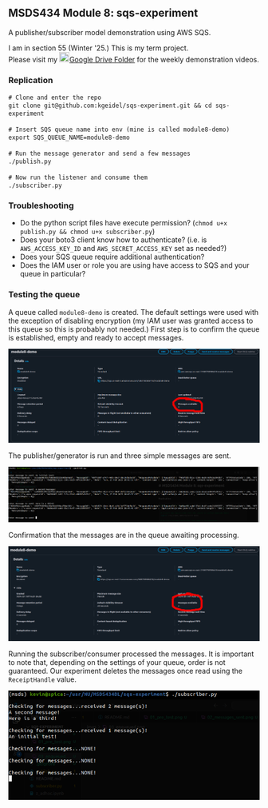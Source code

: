 ## MSDS434 Module 8: sqs-experiment

A publisher/subscriber model demonstration using AWS SQS.

I am in section 55 (Winter '25.) This is my term project. <br>
Please visit my <img src="https://kstatic.googleusercontent.com/files/d57b24106c34c7e50ef3d98423b94ddaf35ad2da73a9b9d4d12f52dbb9dd4c08c2957f6255ab8690d5ef0b32cff8287e09577d05e479d263e872160c4c9e8363" height="20" width="20">[Google Drive Folder](https://drive.google.com/drive/folders/1so_fM2HcdTYzCYSuwtdbxBeXtx1CPN8J?usp=sharing) for the weekly demonstration videos.

### Replication

```shell
# Clone and enter the repo
git clone git@github.com:kgeidel/sqs-experiment.git && cd sqs-experiment

# Insert SQS queue name into env (mine is called module8-demo)
export SQS_QUEUE_NAME=module8-demo

# Run the message generator and send a few messages
./publish.py

# Now run the listener and consume them
./subscriber.py
```

### Troubleshooting

* Do the python script files have execute permission? (`chmod u+x publish.py && chmod u+x subscriber.py`)
* Does your boto3 client know how to authenticate? (i.e. is `AWS_ACCESS_KEY_ID` and `AWS_SECRET_ACCESS_KEY` set as needed?)
* Does your SQS queue require additional authentication?
* Does the IAM user or role you are using have access to SQS and your queue in particular?

### Testing the queue

A queue called `module8-demo` is created. The default settings were used with the exception of disabling encryption (my IAM user was granted access to this queue so this is probably not needed.) First step is to confirm the queue is established, empty and ready to accept messages.

![Step 1](imgs/01_pre_test.png)

The publisher/generator is run and three simple messages are sent.

![Step 2](imgs/02_messages_sent.png)

Confirmation that the messages are in the queue awaiting processing.

![Step 3](imgs/03_enqueued.png)

Running the subscriber/consumer processed the messages. It is important to note that, depending on the settings of your queue, order is not guaranteed. Our experiment deletes the messages once read using the `ReceiptHandle` value.

![Step 4](imgs/04_consumed.png)